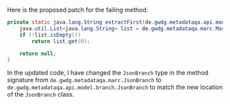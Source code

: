 Here is the proposed patch for the failing method:

```java
private static java.lang.String extractFirst(de.gwdg.metadataqa.api.model.pathcache.JsonPathCache cache, de.gwdg.metadataqa.api.model.branch.JsonBranch branch) {
    java.util.List<java.lang.String> list = de.gwdg.metadataqa.marc.MarcFactory.extractList(cache, branch);
    if (!list.isEmpty())
        return list.get(0);

    return null;
}
```

In the updated code, I have changed the `JsonBranch` type in the method signature from `de.gwdg.metadataqa.marc.JsonBranch` to `de.gwdg.metadataqa.api.model.branch.JsonBranch` to match the new location of the `JsonBranch` class.